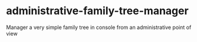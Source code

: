 # administrative-family-tree-manager
Manager a very simple family tree in console from an administrative point of view
